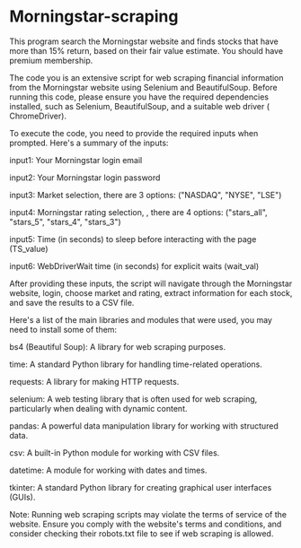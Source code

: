 # Morningstar-scraping
This program search the Morningstar website and finds stocks that have more than 15% return, based on their fair value estimate. You should have premium membership. 

The code you is an extensive script for web scraping financial information from the Morningstar website using Selenium and BeautifulSoup. Before running this code, please ensure you have the required dependencies installed, such as Selenium, BeautifulSoup, and a suitable web driver ( ChromeDriver).

To execute the code, you need to provide the required inputs when prompted. Here's a summary of the inputs:

input1: Your Morningstar login email

input2: Your Morningstar login password

input3: Market selection, there are 3 options: ("NASDAQ", "NYSE", "LSE")

input4: Morningstar rating selection, , there are 4 options: ("stars_all", "stars_5", "stars_4", "stars_3")

input5: Time (in seconds) to sleep before interacting with the page (TS_value)

input6: WebDriverWait time (in seconds) for explicit waits (wait_val)


After providing these inputs, the script will navigate through the Morningstar website, login, choose market and rating, extract information for each stock, and save the results to a CSV file.


Here's a list of the main libraries and modules that were used, you may need to install some of them:

bs4 (Beautiful Soup): A library for web scraping purposes.

time: A standard Python library for handling time-related operations.

requests: A library for making HTTP requests.

selenium: A web testing library that is often used for web scraping, particularly when dealing with dynamic content.

pandas: A powerful data manipulation library for working with structured data.

csv: A built-in Python module for working with CSV files.

datetime: A module for working with dates and times.

tkinter: A standard Python library for creating graphical user interfaces (GUIs).


Note: Running web scraping scripts may violate the terms of service of the website. Ensure you comply with the website's terms and conditions, and consider checking their robots.txt file to see if web scraping is allowed.

